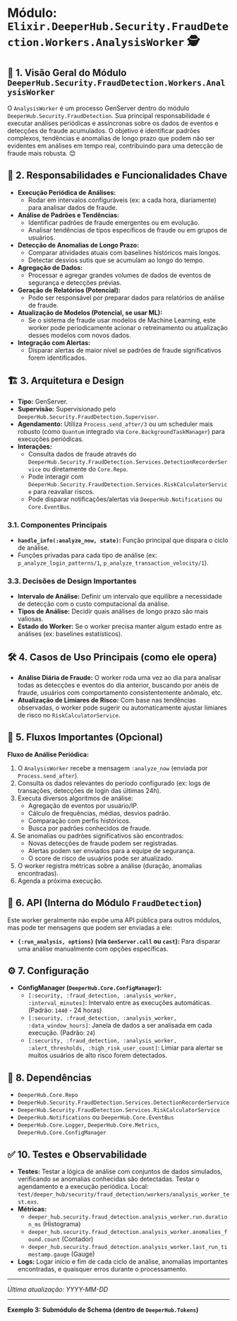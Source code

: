 # Módulo: `Elixir.DeeperHub.Security.FraudDetection.Workers.AnalysisWorker` 🕵️

## 📜 1. Visão Geral do Módulo `DeeperHub.Security.FraudDetection.Workers.AnalysisWorker`

O `AnalysisWorker` é um processo GenServer dentro do módulo `DeeperHub.Security.FraudDetection`. Sua principal responsabilidade é executar análises periódicas e assíncronas sobre os dados de eventos e detecções de fraude acumulados. O objetivo é identificar padrões complexos, tendências e anomalias de longo prazo que podem não ser evidentes em análises em tempo real, contribuindo para uma detecção de fraude mais robusta. 😊

## 🎯 2. Responsabilidades e Funcionalidades Chave

*   **Execução Periódica de Análises:**
    *   Rodar em intervalos configuráveis (ex: a cada hora, diariamente) para analisar dados de fraude.
*   **Análise de Padrões e Tendências:**
    *   Identificar padrões de fraude emergentes ou em evolução.
    *   Analisar tendências de tipos específicos de fraude ou em grupos de usuários.
*   **Detecção de Anomalias de Longo Prazo:**
    *   Comparar atividades atuais com baselines históricos mais longos.
    *   Detectar desvios sutis que se acumulam ao longo do tempo.
*   **Agregação de Dados:**
    *   Processar e agregar grandes volumes de dados de eventos de segurança e detecções prévias.
*   **Geração de Relatórios (Potencial):**
    *   Pode ser responsável por preparar dados para relatórios de análise de fraude.
*   **Atualização de Modelos (Potencial, se usar ML):**
    *   Se o sistema de fraude usar modelos de Machine Learning, este worker pode periodicamente acionar o retreinamento ou atualização desses modelos com novos dados.
*   **Integração com Alertas:**
    *   Disparar alertas de maior nível se padrões de fraude significativos forem identificados.

## 🏗️ 3. Arquitetura e Design

*   **Tipo:** GenServer.
*   **Supervisão:** Supervisionado pelo `DeeperHub.Security.FraudDetection.Supervisor`.
*   **Agendamento:** Utiliza `Process.send_after/3` ou um scheduler mais robusto (como `Quantum` integrado via `Core.BackgroundTaskManager`) para execuções periódicas.
*   **Interações:**
    *   Consulta dados de fraude através do `DeeperHub.Security.FraudDetection.Services.DetectionRecorderService` ou diretamente do `Core.Repo`.
    *   Pode interagir com `DeeperHub.Security.FraudDetection.Services.RiskCalculatorService` para reavaliar riscos.
    *   Pode disparar notificações/alertas via `DeeperHub.Notifications` ou `Core.EventBus`.

### 3.1. Componentes Principais

*   **`handle_info(:analyze_now, state)`:** Função principal que dispara o ciclo de análise.
*   Funções privadas para cada tipo de análise (ex: `p_analyze_login_patterns/1`, `p_analyze_transaction_velocity/1`).

### 3.3. Decisões de Design Importantes

*   **Intervalo de Análise:** Definir um intervalo que equilibre a necessidade de detecção com o custo computacional da análise.
*   **Tipos de Análise:** Decidir quais análises de longo prazo são mais valiosas.
*   **Estado do Worker:** Se o worker precisa manter algum estado entre as análises (ex: baselines estatísticos).

## 🛠️ 4. Casos de Uso Principais (como ele opera)

*   **Análise Diária de Fraude:** O worker roda uma vez ao dia para analisar todas as detecções e eventos do dia anterior, buscando por anéis de fraude, usuários com comportamento consistentemente anômalo, etc.
*   **Atualização de Limiares de Risco:** Com base nas tendências observadas, o worker pode sugerir ou automaticamente ajustar limiares de risco no `RiskCalculatorService`.

## 🌊 5. Fluxos Importantes (Opcional)

**Fluxo de Análise Periódica:**

1.  O `AnalysisWorker` recebe a mensagem `:analyze_now` (enviada por `Process.send_after`).
2.  Consulta os dados relevantes do período configurado (ex: logs de transações, detecções de login das últimas 24h).
3.  Executa diversos algoritmos de análise:
    *   Agregação de eventos por usuário/IP.
    *   Cálculo de frequências, médias, desvios padrão.
    *   Comparação com perfis históricos.
    *   Busca por padrões conhecidos de fraude.
4.  Se anomalias ou padrões significativos são encontrados:
    *   Novas detecções de fraude podem ser registradas.
    *   Alertas podem ser enviados para a equipe de segurança.
    *   O score de risco de usuários pode ser atualizado.
5.  O worker registra métricas sobre a análise (duração, anomalias encontradas).
6.  Agenda a próxima execução.

## 📡 6. API (Interna do Módulo `FraudDetection`)

Este worker geralmente não expõe uma API pública para outros módulos, mas pode ter mensagens que podem ser enviadas a ele:

*   **`{:run_analysis, options}` (via `GenServer.call` ou `cast`):** Para disparar uma análise manualmente com opções específicas.

## ⚙️ 7. Configuração

*   **ConfigManager (`DeeperHub.Core.ConfigManager`):**
    *   `[:security, :fraud_detection, :analysis_worker, :interval_minutes]`: Intervalo entre as execuções automáticas. (Padrão: `1440` - 24 horas)
    *   `[:security, :fraud_detection, :analysis_worker, :data_window_hours]`: Janela de dados a ser analisada em cada execução. (Padrão: `24`)
    *   `[:security, :fraud_detection, :analysis_worker, :alert_thresholds, :high_risk_user_count]`: Limiar para alertar se muitos usuários de alto risco forem detectados.

## 🔗 8. Dependências

*   `DeeperHub.Core.Repo`
*   `DeeperHub.Security.FraudDetection.Services.DetectionRecorderService`
*   `DeeperHub.Security.FraudDetection.Services.RiskCalculatorService`
*   `DeeperHub.Notifications` ou `DeeperHub.Core.EventBus`
*   `DeeperHub.Core.Logger`, `DeeperHub.Core.Metrics`, `DeeperHub.Core.ConfigManager`

## ✅ 10. Testes e Observabilidade

*   **Testes:** Testar a lógica de análise com conjuntos de dados simulados, verificando se anomalias conhecidas são detectadas. Testar o agendamento e a execução periódica. Local: `test/deeper_hub/security/fraud_detection/workers/analysis_worker_test.exs`.
*   **Métricas:**
    *   `deeper_hub.security.fraud_detection.analysis_worker.run.duration_ms` (Histograma)
    *   `deeper_hub.security.fraud_detection.analysis_worker.anomalies_found.count` (Contador)
    *   `deeper_hub.security.fraud_detection.analysis_worker.last_run_timestamp.gauge` (Gauge)
*   **Logs:** Logar início e fim de cada ciclo de análise, anomalias importantes encontradas, e quaisquer erros durante o processamento.

---

*Última atualização: YYYY-MM-DD*

---

**Exemplo 3: Submódulo de Schema (dentro de `DeeperHub.Tokens`)**

